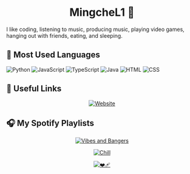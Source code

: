 <h1 align="center">MingcheL1 🐽</h1>

I like coding, listening to music, producing music, playing video games, hanging out with friends, eating, and sleeping.


## 🚀 Most Used Languages

<!-- Language Usage Bar -->
![Python](https://img.shields.io/badge/Python-3670A0?style=for-the-badge&logo=python&logoColor=ffdd54)
![JavaScript](https://img.shields.io/badge/JavaScript-F7DF1E?style=for-the-badge&logo=javascript&logoColor=black)
![TypeScript](https://img.shields.io/badge/TypeScript-3178C6?style=for-the-badge&logo=typescript&logoColor=white)
![Java](https://img.shields.io/badge/Java-007396?style=for-the-badge&logo=java&logoColor=white)
![HTML](https://img.shields.io/badge/HTML-E34F26?style=for-the-badge&logo=html5&logoColor=white)
![CSS](https://img.shields.io/badge/CSS-1572B6?style=for-the-badge&logo=css3&logoColor=white)



## 🔗 Useful Links

<div align="center">

[![Website](https://img.shields.io/badge/Website-1abc9c?style=for-the-badge&logo=about.me&logoColor=white)](https://mingche.vercel.app)  

</div>



## 🎧 My Spotify Playlists

<div align="center">

[![Vibes and Bangers](https://img.shields.io/badge/Vibes_and_Bangers-1DB954?style=for-the-badge&logo=spotify&logoColor=white)](https://open.spotify.com/playlist/26C5JqyWvN7GpbuBwMSqvp?si=456335e522904467)

[![Chill](https://img.shields.io/badge/Chill-1DB954?style=for-the-badge&logo=spotify&logoColor=white)](https://open.spotify.com/playlist/0lFsE3q5fpa6egPdGwdYW6?si=5ca916b00e5d47c7)

[![❤️‍🩹](https://img.shields.io/badge/❤️‍🩹-1DB954?style=for-the-badge&logo=spotify&logoColor=white)](https://open.spotify.com/playlist/5dqwzAOBfbEAGlEolWxxBp?si=0a19942c20b14ccf)

</div>




